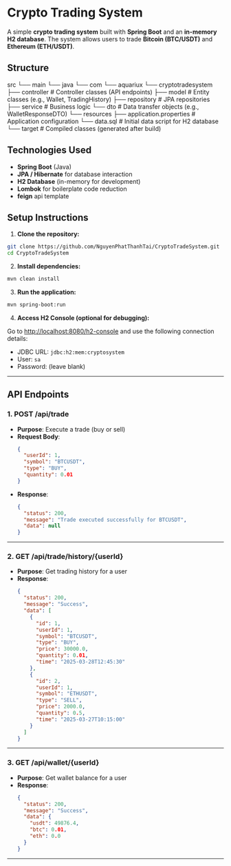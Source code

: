 
# Crypto Trading System

A simple **crypto trading system** built with **Spring Boot** and an **in-memory H2 database**. The system allows users to trade **Bitcoin (BTC/USDT)** and **Ethereum (ETH/USDT)**.

## Structure

src
 └── main
     └── java
         └── com
             └── aquariux
                 └── cryptotradesystem
                     ├── controller       # Controller classes (API endpoints)
                     ├── model            # Entity classes (e.g., Wallet, TradingHistory)
                     ├── repository       # JPA repositories
                     ├── service          # Business logic
                     └── dto              # Data transfer objects (e.g., WalletResponseDTO)
     └── resources
         ├── application.properties  # Application configuration
         └── data.sql               # Initial data script for H2 database
 └── target                        # Compiled classes (generated after build)


## Technologies Used
- **Spring Boot** (Java)
- **JPA / Hibernate** for database interaction
- **H2 Database** (in-memory for development)
- **Lombok** for boilerplate code reduction
- **feign** api template

## Setup Instructions

1. **Clone the repository:**

```bash
git clone https://github.com/NguyenPhatThanhTai/CryptoTradeSystem.git
cd CryptoTradeSystem
```

2. **Install dependencies:**

```bash
mvn clean install
```

3. **Run the application:**

```bash
mvn spring-boot:run
```

4. **Access H2 Console (optional for debugging):**

Go to [http://localhost:8080/h2-console](http://localhost:8080/h2-console) and use the following connection details:

- JDBC URL: `jdbc:h2:mem:cryptosystem`
- User: `sa`
- Password: (leave blank)

---

## API Endpoints

### 1. **POST /api/trade**
- **Purpose**: Execute a trade (buy or sell)
- **Request Body**:
  ```json
  {
    "userId": 1,
    "symbol": "BTCUSDT",
    "type": "BUY",
    "quantity": 0.01
  }
  ```
- **Response**:
  ```json
  {
    "status": 200,
    "message": "Trade executed successfully for BTCUSDT",
    "data": null
  }
  ```

---

### 2. **GET /api/trade/history/{userId}**
- **Purpose**: Get trading history for a user
- **Response**:
  ```json
  {
    "status": 200,
    "message": "Success",
    "data": [
      {
        "id": 1,
        "userId": 1,
        "symbol": "BTCUSDT",
        "type": "BUY",
        "price": 30000.0,
        "quantity": 0.01,
        "time": "2025-03-28T12:45:30"
      },
      {
        "id": 2,
        "userId": 1,
        "symbol": "ETHUSDT",
        "type": "SELL",
        "price": 2000.0,
        "quantity": 0.5,
        "time": "2025-03-27T10:15:00"
      }
    ]
  }
  ```

---

### 3. **GET /api/wallet/{userId}**
- **Purpose**: Get wallet balance for a user
- **Response**:
  ```json
  {
    "status": 200,
    "message": "Success",
    "data": {
      "usdt": 49876.4,
      "btc": 0.01,
      "eth": 0.0
    }
  }
  ```

---
